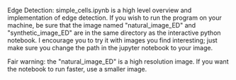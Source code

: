 Edge Detection:
simple_cells.ipynb is a high level overview and implementation of edge detection. If you wish to run the program on your machine, be sure that the image named "natural_image_ED" and "synthetic_image_ED" are in the same directory as the interactive python notebook. I encourage you to try it with images you find interesting; just make sure you change the path in the jupyter notebook to your image.

Fair warning: the "natural_image_ED" is a high resolution image. If you want the notebook to run faster, use a smaller image.

